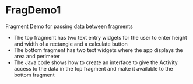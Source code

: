 # FragDemo1
Fragment Demo for passing data between fragments
- The top fragment has two text entry widgets for the user to enter height and width of a rectangle and a calculate button
- The bottom fragment has two text widgets where the app displays the area and perimeter
- The Java code shows how to create an interface to give the Activity access to the data in the top fragment and make it available to the bottom fragment 
